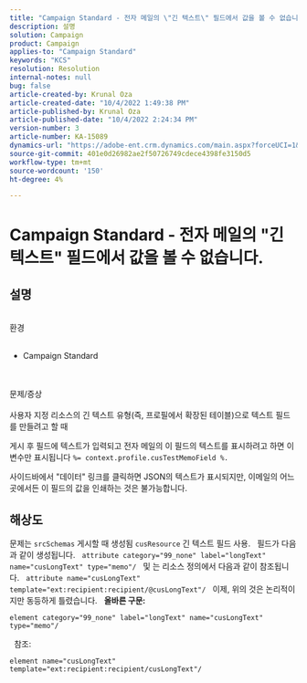 ```yaml
---
title: "Campaign Standard - 전자 메일의 \"긴 텍스트\" 필드에서 값을 볼 수 없습니다."
description: 설명
solution: Campaign
product: Campaign
applies-to: "Campaign Standard"
keywords: "KCS"
resolution: Resolution
internal-notes: null
bug: false
article-created-by: Krunal Oza
article-created-date: "10/4/2022 1:49:38 PM"
article-published-by: Krunal Oza
article-published-date: "10/4/2022 2:24:34 PM"
version-number: 3
article-number: KA-15089
dynamics-url: "https://adobe-ent.crm.dynamics.com/main.aspx?forceUCI=1&pagetype=entityrecord&etn=knowledgearticle&id=7a695e5f-eb43-ed11-bba2-002248086735"
source-git-commit: 401e0d26982ae2f50726749cdece4398fe3150d5
workflow-type: tm+mt
source-wordcount: '150'
ht-degree: 4%

---
```


# Campaign Standard - 전자 메일의 &quot;긴 텍스트&quot; 필드에서 값을 볼 수 없습니다.

## 설명

<br>환경<br><br>
- Campaign Standard



<br><br>문제/증상<br><br>
사용자 지정 리소스의 긴 텍스트 유형(즉, 프로필에서 확장된 테이블)으로 텍스트 필드를 만들려고 할 때

게시 후 필드에 텍스트가 입력되고 전자 메일의 이 필드의 텍스트를 표시하려고 하면 이 변수만 표시됩니다 `%= context.profile.cusTestMemoField %.`

사이드바에서 &quot;데이터&quot; 링크를 클릭하면 JSON의 텍스트가 표시되지만, 이메일의 어느 곳에서든 이 필드의 값을 인쇄하는 것은 불가능합니다.


## 해상도


문제는 `srcSchemas` 게시할 때 생성됨 `cusResource` 긴 텍스트 필드 사용.
 
필드가 다음과 같이 생성됩니다.
 
`attribute category="99_none" label="longText" name="cusLongText" type="memo"/`
 
및 는 리소스 정의에서 다음과 같이 참조됩니다.
 
`attribute name="cusLongText" template="ext:recipient:recipient/@cusLongText"/`
 
이제, 위의 것은 논리적이지만 동등하게 틀렸습니다.
 
<b>올바른 구문:</b>


```
element category="99_none" label="longText" name="cusLongText" type="memo"/
```


 
참조:


```
element name="cusLongText" template="ext:recipient:recipient/cusLongText"/
```

